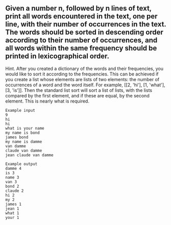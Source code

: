 ## Given a number n, followed by n lines of text, print all words encountered in the text, one per line, with their number of occurrences in the text. The words should be sorted in descending order according to their number of occurrences, and all words within the same frequency should be printed in lexicographical order.

Hint. After you created a dictionary of the words and their frequencies, you would like to sort it according to the frequencies. This can be achieved if you create a list whose elements are lists of two elements: the number of occurrences of a word and the word itself. For example, [[2, 'hi'], [1, 'what'], [3, 'is']]. Then the standard list sort will sort a list of lists, with the lists compared by the first element, and if these are equal, by the second element. This is nearly what is required.

```
Example input
9
hi
hi
what is your name
my name is bond
james bond
my name is damme
van damme
claude van damme
jean claude van damme

Example output
damme 4
is 3
name 3
van 3
bond 2
claude 2
hi 2
my 2
james 1
jean 1
what 1
your 1
```

```
```
